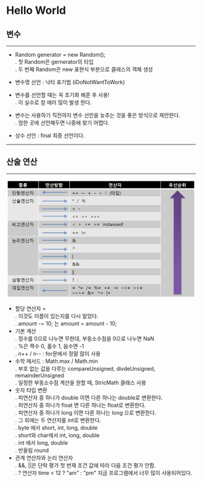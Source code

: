 # Hello World
 ## 변수
 ---
 - Random generator = new Random();<br>
. 첫 Random은 gernerator의 타입<br>
. 두 번째 Random은 new 표현식 부분으로 클래스의 객체 생성<br>

- 변수명 선언 : 낙타 표기법 (iDoNotWantToWork)
- 변수를 선언할 때는 꼭 초기화 해준 후 사용!<br>
. 이 실수로 참 에러 많이 발생 한다.<br>
- 변수는 사용하기 직전까지 변수 선언을 늦추는 것을 좋은 방식으로 제안한다.<br>
. 엄한 곳에 선언해두면 나중에 찾기 어렵다.<br>
- 상수 선언 : final 최종 선언이다.<br>
---
## 산술 연산
---
 ![ex_screenshot](../img/operators.jpg)

 - 할당 연산자 = <br>
 . 이것도 이름이 있는지를 다시 알았다.<br>
 . amount -= 10; 는  amount = amount - 10; <br>
 - 기본 계산<br>
 . 정수를 0으로 나누면 무한대, 부동소수점을 0으로 나누면 NaN<br>
 . %은 짝수 0, 홀수 1, 음수면 -1<br>
 . n++ / n-- : for문에서 정말 많이 사용<br>
 - 수학 메서드 : Math.max / Math.min<br>
 . 부호 없는 값을 다루는 compareUnsigned, divdeUnsigned, remainderUnsigned<br>
 . 일정한 부동소수점 계산을 원할 때, StricMath 클래스 사용<br>
 - 숫자 타입 변환<br> 
 . 피연산자 중 하나가 double 이면 다른 하나는 double로 변환한다. <br>
 . 피연산자 중 하나가 float 면 다른 하나는 float로 변환한다. <br>
 . 피연산자 중 하나가 long 이면 다른 하나는 long 으로 변환한다. <br>
 . 그 외에는 두 연산자를 int로 변환한다.<br>
 . byte 에서 short, int, long, double <br>
 . short와 char에서 int, long, double <br>
 . int 에서 long, double <br>
 . 반올림 round <br>
 - 관계 연산자와 논리 연산자<br>
 . &&, ||은 단락 평가 첫 번재 조건 값에 따라 다음 조건 평가 안함.<br>
 . ? 연산자 time < 12 ? "am" : "pm" 지금 프로그램에서 너무 많이 사용되어있다.<br>
  
 



